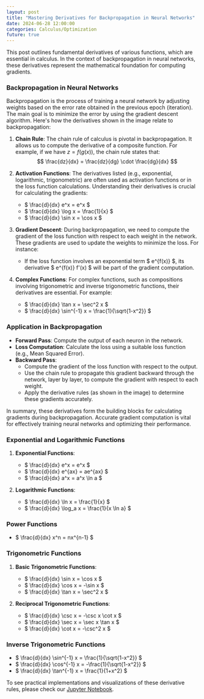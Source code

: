 ```yaml
---
layout: post
title: "Mastering Derivatives for Backpropagation in Neural Networks"
date: 2024-06-28 12:00:00
categories: Calculus/Optimization
future: true
---
```


This post outlines fundamental derivatives of various functions, which are essential in calculus. In the context of backpropagation in neural networks, these derivatives represent the mathematical foundation for computing gradients.

### Backpropagation in Neural Networks

Backpropagation is the process of training a neural network by adjusting weights based on the error rate obtained in the previous epoch (iteration). The main goal is to minimize the error by using the gradient descent algorithm. Here's how the derivatives shown in the image relate to backpropagation:

1. **Chain Rule**: The chain rule of calculus is pivotal in backpropagation. It allows us to compute the derivative of a composite function. For example, if we have $z = f(g(x))$, the chain rule states that:
   $$
   \frac{dz}{dx} = \frac{dz}{dg} \cdot \frac{dg}{dx}
   $$

2. **Activation Functions**: The derivatives listed (e.g., exponential, logarithmic, trigonometric) are often used as activation functions or in the loss function calculations. Understanding their derivatives is crucial for calculating the gradients:
   - $ \frac{d}{dx} e^x = e^x $
   - $ \frac{d}{dx} \log x = \frac{1}{x} $
   - $ \frac{d}{dx} \sin x = \cos x $

3. **Gradient Descent**: During backpropagation, we need to compute the gradient of the loss function with respect to each weight in the network. These gradients are used to update the weights to minimize the loss. For instance:
   - If the loss function involves an exponential term $ e^{f(x)} $, its derivative $ e^{f(x)} f'(x) $ will be part of the gradient computation.

4. **Complex Functions**: For complex functions, such as compositions involving trigonometric and inverse trigonometric functions, their derivatives are essential. For example:
   - $ \frac{d}{dx} \tan x = \sec^2 x $
   - $ \frac{d}{dx} \sin^{-1} x = \frac{1}{\sqrt{1-x^2}} $

### Application in Backpropagation

- **Forward Pass**: Compute the output of each neuron in the network.
- **Loss Computation**: Calculate the loss using a suitable loss function (e.g., Mean Squared Error).
- **Backward Pass**:
  - Compute the gradient of the loss function with respect to the output.
  - Use the chain rule to propagate this gradient backward through the network, layer by layer, to compute the gradient with respect to each weight.
  - Apply the derivative rules (as shown in the image) to determine these gradients accurately.

In summary, these derivatives form the building blocks for calculating gradients during backpropagation. Accurate gradient computation is vital for effectively training neural networks and optimizing their performance.

### Exponential and Logarithmic Functions

1. **Exponential Functions**:
   - $ \frac{d}{dx} e^x = e^x $
   - $ \frac{d}{dx} e^{ax} = ae^{ax} $
   - $ \frac{d}{dx} a^x = a^x \ln a $

2. **Logarithmic Functions**:
   - $ \frac{d}{dx} \ln x = \frac{1}{x} $
   - $ \frac{d}{dx} \log_a x = \frac{1}{x \ln a} $

### Power Functions

- $ \frac{d}{dx} x^n = nx^{n-1} $

### Trigonometric Functions

1. **Basic Trigonometric Functions**:
   - $ \frac{d}{dx} \sin x = \cos x $
   - $ \frac{d}{dx} \cos x = -\sin x $
   - $ \frac{d}{dx} \tan x = \sec^2 x $

2. **Reciprocal Trigonometric Functions**:
   - $ \frac{d}{dx} \csc x = -\csc x \cot x $
   - $ \frac{d}{dx} \sec x = \sec x \tan x $
   - $ \frac{d}{dx} \cot x = -\csc^2 x $

### Inverse Trigonometric Functions

- $ \frac{d}{dx} \sin^{-1} x = \frac{1}{\sqrt{1-x^2}} $
- $ \frac{d}{dx} \cos^{-1} x = -\frac{1}{\sqrt{1-x^2}} $
- $ \frac{d}{dx} \tan^{-1} x = \frac{1}{1+x^2} $

To see practical implementations and visualizations of these derivative rules, please check our [Jupyter Notebook](https://github.com/MHHamdan/your-notebook-link).
